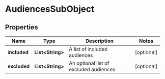 # AudiencesSubObject

## Properties
Name | Type | Description | Notes
------------ | ------------- | ------------- | -------------
**included** | **List&lt;String&gt;** | A list of included audiences |  [optional]
**excluded** | **List&lt;String&gt;** | An optional list of excluded audiences |  [optional]
